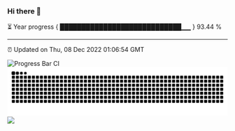 ### Hi there 👋

⏳ Year progress { ████████████████████████████▁▁ } 93.44 %

---

⏰ Updated on Thu, 08 Dec 2022 01:06:54 GMT

![Progress Bar CI](https://github.com/liununu/liununu/workflows/Progress%20Bar%20CI/badge.svg)![](https://raw.githubusercontent.com/L1cardo/L1cardo/main/assets/github-contribution-grid-snake.svg)![](https://raw.githubusercontent.com/seesaws/seesaws/main/assets/github-contribution-grid-snake.svg)

